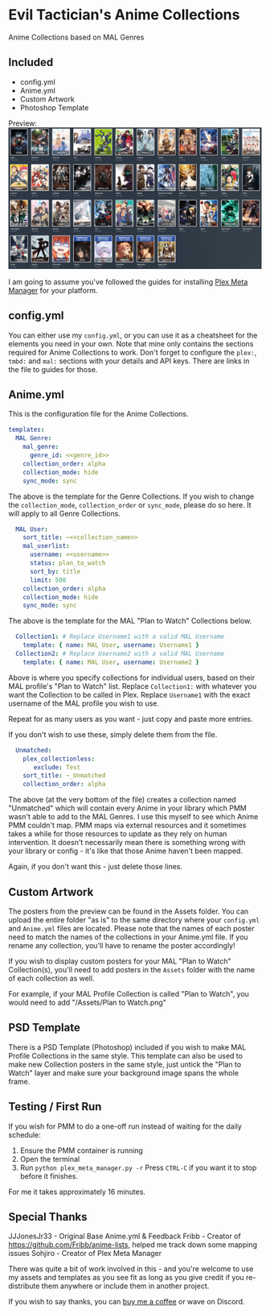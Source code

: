 # Evil Tactician's Anime Collections

Anime Collections based on MAL Genres

## Included
* config.yml
* Anime.yml
* Custom Artwork
* Photoshop Template

Preview: <br>
![Anime](Anime.png)

I am going to assume you've followed the guides for installing [Plex Meta Manager](https://github.com/meisnate12/Plex-Meta-Manager) for your platform.

## config.yml

You can either use my ```config.yml```, or you can use it as a cheatsheet for the elements you need in your own.
Note that mine only contains the sections required for Anime Collections to work.
Don't forget to configure the ```plex:```, ```tmbd:``` and ```mal:``` sections with your details and API keys. There are links in the file to guides for those.

## Anime.yml

This is the configuration file for the Anime Collections.

```yaml
templates:
  MAL Genre:
    mal_genre:
      genre_id: <<genre_id>>
    collection_order: alpha
    collection_mode: hide
    sync_mode: sync
```

The above is the template for the Genre Collections.
If you wish to change the ```collection_mode```, ```collection_order``` or ```sync_mode```, please do so here. It will apply to all Genre Collections.

```yaml
  MAL User:
    sort_title: ~<<collection_name>>
    mal_userlist:
      username: <<username>>
      status: plan_to_watch
      sort_by: title
      limit: 500
    collection_order: alpha
    collection_mode: hide
    sync_mode: sync 
```

The above is the template for the MAL "Plan to Watch" Collections below.

```yaml
  Collection1: # Replace Username1 with a valid MAL Username
    template: { name: MAL User, username: Username1 }
  Collection2: # Replace Username2 with a valid MAL Username
    template: { name: MAL User, username: Username2 }
```

Above is where you specify collections for individual users, based on their MAL profile's "Plan to Watch" list.
Replace ```Collection1:``` with whatever you want the Collection to be called in Plex.
Replace ```Username1``` with the exact username of the MAL profile you wish to use.

Repeat for as many users as you want - just copy and paste more entries.

If you don't wish to use these, simply delete them from the file.


```yaml
  Unmatched:
    plex_collectionless:
       exclude: Test
    sort_title: ~_Unmatched
    collection_order: alpha
```

The above (at the very bottom of the file) creates a collection named "Unmatched" which will contain every Anime in your library which PMM wasn't able to add to the MAL Genres. I use this myself to see which Anime PMM couldn't map.
PMM maps via external resources and it sometimes takes a while for those resources to update as they rely on human intervention. It doesn't necessarily mean there is something wrong with your library or config - it's like that those Anime haven't been mapped.

Again, if you don't want this - just delete those lines.


## Custom Artwork

The posters from the preview can be found in the Assets folder. You can upload the entire folder "as is" to the same directory where your ```config.yml``` and ```Anime.yml``` files are located.
Please note that the names of each poster need to match the names of the collections in your Anime.yml file. If you rename any collection, you'll have to rename the poster accordingly!

If you wish to display custom posters for your MAL "Plan to Watch" Collection(s), you'll need to add posters in the ```Assets``` folder with the name of each collection as well.

For example, if your MAL Profile Collection is called "Plan to Watch", you would need to add "/Assets/Plan to Watch.png"


## PSD Template

There is a PSD Template (Photoshop) included if you wish to make MAL Profile Collections in the same style.
This template can also be used to make new Collection posters in the same style, just untick the "Plan to Watch" layer and make sure your background image spans the whole frame.

## Testing / First Run

If you wish for PMM to do a one-off run instead of waiting for the daily schedule: 
1. Ensure the PMM container is running
2. Open the terminal
3. Run ```python plex_meta_manager.py -r```
Press ```CTRL-C``` if you want it to stop before it finishes.

For me it takes approximately 16 minutes.

## Special Thanks
JJJonesJr33 - Original Base Anime.yml & Feedback
Fribb - Creator of https://github.com/Fribb/anime-lists, helped me track down some mapping issues
Sohjiro - Creator of Plex Meta Manager

There was quite a bit of work involved in this - and you're welcome to use my assets and templates as you see fit as long as you give credit if you re-distribute them anywhere or include them in another project.

If you wish to say thanks, you can [buy me a coffee](https://ko-fi.com/eviltactician) or wave on Discord.
